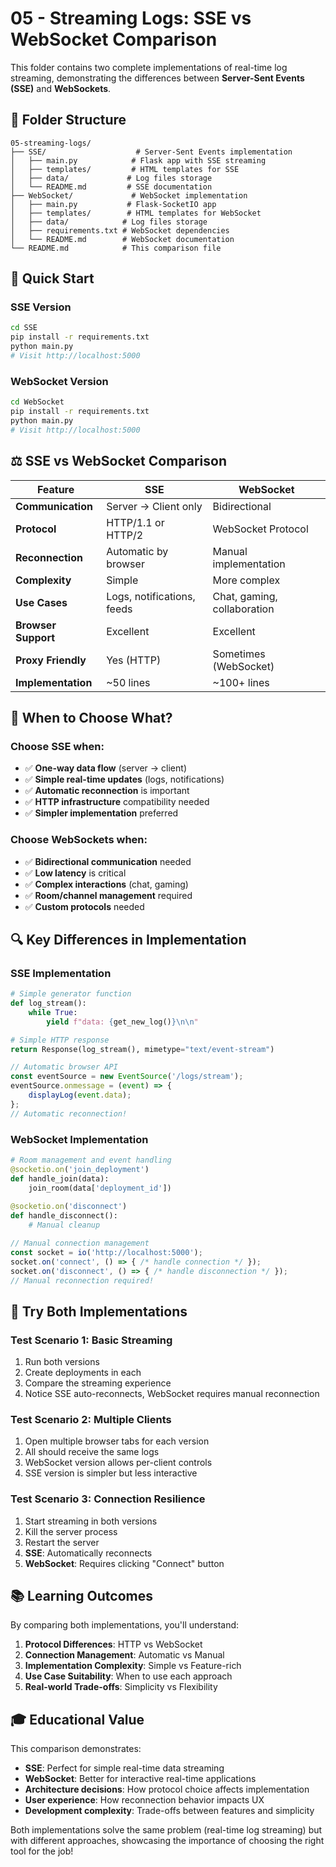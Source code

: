 # 05 - Streaming Logs: SSE vs WebSocket Comparison

This folder contains two complete implementations of real-time log streaming, demonstrating the differences between **Server-Sent Events (SSE)** and **WebSockets**.

## 📁 Folder Structure

```
05-streaming-logs/
├── SSE/                    # Server-Sent Events implementation
│   ├── main.py            # Flask app with SSE streaming
│   ├── templates/         # HTML templates for SSE
│   ├── data/             # Log files storage
│   └── README.md         # SSE documentation
├── WebSocket/             # WebSocket implementation  
│   ├── main.py           # Flask-SocketIO app
│   ├── templates/        # HTML templates for WebSocket
│   ├── data/            # Log files storage
│   ├── requirements.txt # WebSocket dependencies
│   └── README.md        # WebSocket documentation
└── README.md            # This comparison file
```

## 🔄 Quick Start

### SSE Version
```bash
cd SSE
pip install -r requirements.txt
python main.py
# Visit http://localhost:5000
```

### WebSocket Version  
```bash
cd WebSocket
pip install -r requirements.txt
python main.py
# Visit http://localhost:5000
```

## ⚖️ SSE vs WebSocket Comparison

| Feature | SSE | WebSocket |
|---------|-----|-----------|
| **Communication** | Server → Client only | Bidirectional |
| **Protocol** | HTTP/1.1 or HTTP/2 | WebSocket Protocol |
| **Reconnection** | Automatic by browser | Manual implementation |
| **Complexity** | Simple | More complex |
| **Use Cases** | Logs, notifications, feeds | Chat, gaming, collaboration |
| **Browser Support** | Excellent | Excellent |
| **Proxy Friendly** | Yes (HTTP) | Sometimes (WebSocket) |
| **Implementation** | ~50 lines | ~100+ lines |

## 🎯 When to Choose What?

### Choose SSE when:
- ✅ **One-way data flow** (server → client)
- ✅ **Simple real-time updates** (logs, notifications)
- ✅ **Automatic reconnection** is important
- ✅ **HTTP infrastructure** compatibility needed
- ✅ **Simpler implementation** preferred

### Choose WebSockets when:
- ✅ **Bidirectional communication** needed
- ✅ **Low latency** is critical
- ✅ **Complex interactions** (chat, gaming)
- ✅ **Room/channel management** required
- ✅ **Custom protocols** needed

## 🔍 Key Differences in Implementation

### SSE Implementation
```python
# Simple generator function
def log_stream():
    while True:
        yield f"data: {get_new_log()}\n\n"

# Simple HTTP response
return Response(log_stream(), mimetype="text/event-stream")
```

```javascript
// Automatic browser API
const eventSource = new EventSource('/logs/stream');
eventSource.onmessage = (event) => {
    displayLog(event.data);
};
// Automatic reconnection!
```

### WebSocket Implementation
```python
# Room management and event handling
@socketio.on('join_deployment')
def handle_join(data):
    join_room(data['deployment_id'])
    
@socketio.on('disconnect')
def handle_disconnect():
    # Manual cleanup
```

```javascript
// Manual connection management
const socket = io('http://localhost:5000');
socket.on('connect', () => { /* handle connection */ });
socket.on('disconnect', () => { /* handle disconnection */ });
// Manual reconnection required!
```

## 🧪 Try Both Implementations

### Test Scenario 1: Basic Streaming
1. Run both versions
2. Create deployments in each
3. Compare the streaming experience
4. Notice SSE auto-reconnects, WebSocket requires manual reconnection

### Test Scenario 2: Multiple Clients
1. Open multiple browser tabs for each version
2. All should receive the same logs
3. WebSocket version allows per-client controls
4. SSE version is simpler but less interactive

### Test Scenario 3: Connection Resilience
1. Start streaming in both versions
2. Kill the server process
3. Restart the server
4. **SSE**: Automatically reconnects
5. **WebSocket**: Requires clicking "Connect" button

## 📚 Learning Outcomes

By comparing both implementations, you'll understand:

1. **Protocol Differences**: HTTP vs WebSocket
2. **Connection Management**: Automatic vs Manual
3. **Implementation Complexity**: Simple vs Feature-rich
4. **Use Case Suitability**: When to use each approach
5. **Real-world Trade-offs**: Simplicity vs Flexibility

## 🎓 Educational Value

This comparison demonstrates:
- **SSE**: Perfect for simple real-time data streaming
- **WebSocket**: Better for interactive real-time applications
- **Architecture decisions**: How protocol choice affects implementation
- **User experience**: How reconnection behavior impacts UX
- **Development complexity**: Trade-offs between features and simplicity

Both implementations solve the same problem (real-time log streaming) but with different approaches, showcasing the importance of choosing the right tool for the job!
